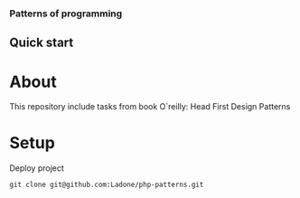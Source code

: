 ### Patterns of programming
## Quick start

# About
This repository include tasks from book O`reilly: Head First Design Patterns

# Setup

Deploy project
```
git clone git@github.com:Ladone/php-patterns.git
```